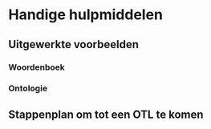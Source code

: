 # Handige hulpmiddelen

## Uitgewerkte voorbeelden

### Woordenboek

### Ontologie

## Stappenplan om tot een OTL te komen

